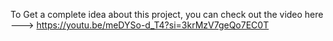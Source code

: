 To Get a complete idea about this project, you can check out the video here ---> https://youtu.be/meDYSo-d_T4?si=3krMzV7geQo7EC0T
